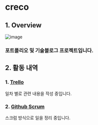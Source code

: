 # creco 

## 1. Overview

![image](https://user-images.githubusercontent.com/33514304/46583104-6e538680-ca8c-11e8-9ca4-10060af90b63.png)

### 포트폴리오 및 기술블로그 프로젝트입니다.

## 2. 활동 내역

### 1. [Trello](https://trello.com/b/vsWNRlFF/portfolio)

일차 별로 관련 내용을 작성 중입니다.

### 2. [Github Scrum](https://github.com/CreatiCoding/creco/projects/3)

스크럼 방식으로 일을 정리 중입니다.
